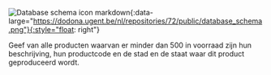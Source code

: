 ![Database schema icon markdown](https://dodona.ugent.be/nl/repositories/72/public/database_info_icon.png){:data-large="https://dodona.ugent.be/nl/repositories/72/public/database_schema.png"}{:style="float: right"}

Geef van alle producten waarvan er minder dan 500 in voorraad zijn hun beschrijving, hun productcode en de stad en de staat waar dit product geproduceerd wordt.

